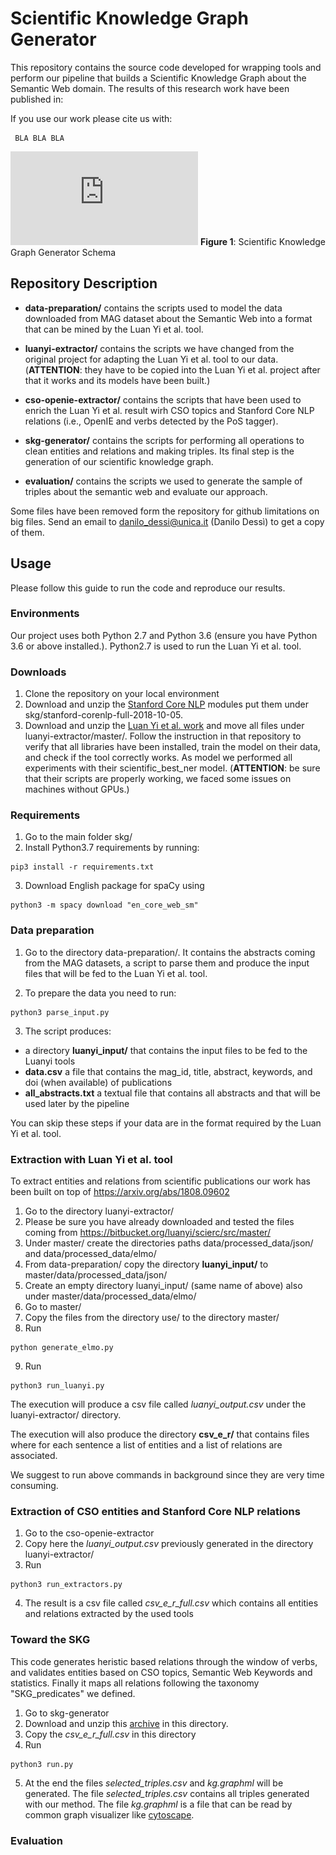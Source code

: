 # Scientific Knowledge Graph Generator



This repository contains the source code developed for wrapping tools and perform our pipeline that builds a Scientific Knowledge Graph about the Semantic Web domain. The results of this research work have been published in: 

If you use our work please cite us with:
```
 BLA BLA BLA
```


![Scientific Knowledge Graph Generator Schema](https://github.com/danilo-dessi/skg/blob/master/skg_schema.pdf)
**Figure 1**: Scientific Knowledge Graph Generator Schema

## Repository Description

- **data-preparation/** contains the scripts used to model the data downloaded from MAG dataset about the Semantic Web into a format that can be mined by the Luan Yi et al. tool. 

- **luanyi-extractor/** contains the scripts we have changed from the original project for adapting the Luan Yi et al. tool to our data. (**ATTENTION**: they have to be copied into the Luan Yi et al. project after that it works and its models have been built.)

- **cso-openie-extractor/** contains the scripts that have been used to enrich the Luan Yi et al. result wirh CSO topics and Stanford Core NLP relations (i.e., OpenIE and verbs detected by the PoS tagger).

- **skg-generator/** contains the scripts for performing all operations to clean entities and relations and making triples. Its final step is the generation of our scientific knowledge graph.

- **evaluation/** contains the scripts we used to generate the sample of triples about the semantic web and evaluate our approach.

Some files have been removed form the repository for github limitations on big files. Send an email to danilo_dessi@unica.it (Danilo Dessì) to get a copy of them.


## Usage
Please follow this guide to run the code and reproduce our results. 

### Environments
Our project uses both Python 2.7 and Python 3.6 (ensure you have Python 3.6 or above installed.). Python2.7 is used to run the Luan Yi et al. tool.


### Downloads 
1. Clone the repository on your local environment
2. Download and unzip the [Stanford Core NLP]( https://stanfordnlp.github.io/CoreNLP/) modules put them under skg/stanford-corenlp-full-2018-10-05. 
3. Download and unzip the [Luan Yi et al. work](https://bitbucket.org/luanyi/scierc/src/master/) and move all files under luanyi-extractor/master/. Follow the instruction in that repository to verify that all libraries have been installed, train the model on their data, and check if the tool correctly works. As model we performed all experiments with their scientific_best_ner model. (**ATTENTION**: be sure that their scripts are properly working, we faced some issues on machines without GPUs.)


### Requirements
1. Go to the main folder skg/
2. Install Python3.7 requirements by running:
```
pip3 install -r requirements.txt
```
3. Download English package for spaCy using 
```
python3 -m spacy download "en_core_web_sm"
```

### Data preparation
1. Go to the directory data-preparation/. It contains the abstracts coming from the MAG datasets, a script to parse them and produce the input files that will be fed to the Luan Yi et al. tool.

2. To prepare the data you need to run:

```
python3 parse_input.py
```

3. The script produces:
- a directory **luanyi_input/** that contains the input files to be fed to the Luanyi tools
- **data.csv** a file that contains the mag_id, title, abstract, keywords, and doi (when available) of publications
- **all_abstracts.txt** a textual file that contains all abstracts and that will be used later by the pipeline

You can skip these steps if your data are in the format required by the Luan Yi et al. tool.


### Extraction with Luan Yi et al. tool

To extract entities and relations from scientific publications our work has been built on top of https://arxiv.org/abs/1808.09602
1. Go to the directory luanyi-extractor/
2. Please be sure you have already downloaded and tested the files coming from https://bitbucket.org/luanyi/scierc/src/master/
3. Under master/ create the directories paths data/processed_data/json/ and data/processed_data/elmo/
4. From data-preparation/ copy the directory **luanyi_input/** to master/data/processed_data/json/
5. Create an empty directory luanyi_input/ (same name of above) also under master/data/processed_data/elmo/
6. Go to master/
7. Copy the files from the directory use/ to the directory master/
8. Run 
```
python generate_elmo.py
```

9. Run
```
python3 run_luanyi.py
```

The execution will produce a csv file called *luanyi_output.csv* under the luanyi-extractor/ directory.

The execution will also produce the directory **csv_e_r/** that contains files where for each sentence a list of entities and a list of relations are associated. 

We suggest to run above commands in background since they are very time consuming.


### Extraction of CSO entities and Stanford Core NLP relations
1. Go to the cso-openie-extractor
2. Copy here the *luanyi_output.csv* previously generated in the directory luanyi-extractor/
3. Run
```
python3 run_extractors.py
```

4. The result is a csv file called *csv_e_r_full.csv* which contains all entities and relations extracted by the used tools


### Toward the SKG
This code generates heristic based relations through the window of verbs, and validates entities based on CSO topics, Semantic Web Keywords and statistics. Finally it maps all relations following the taxonomy "SKG_predicates" we defined. 

1. Go to skg-generator
2. Download and unzip this [archive]() in this directory.
3. Copy the *csv_e_r_full.csv* in this directory
4. Run
```
python3 run.py
```
5. At the end the files *selected_triples.csv* and *kg.graphml* will be generated.  The file *selected_triples.csv* contains all triples generated with our method. The file *kg.graphml* is a file that can be read by common graph visualizer like [cytoscape](https://cytoscape.org).


### Evaluation





















